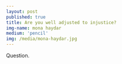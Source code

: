 ```yaml
---
layout: post
published: true
title: Are you well adjusted to injustice?
img-name: mona haydar
medium: 'pencil'
img: /media/mona-haydar.jpg
---
```


Question.